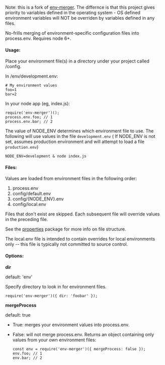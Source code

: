 Note: this is a fork of [env-merger](https://github.com/kbravest/env-merger). The differnce is that this project gives priority to variables defined in the operating system - OS defined environment variables will NOT be overriden by variables defined in any files.

No-frills merging of environment-specific configuration files into process.env. Requires node 6+.

#### Usage:

Place your environment file(s) in a directory under your project called /config.

In /env/development.env:

```
# My environment values
foo=1
bar=2
```

In your node app (eg, index.js):

```
require('env-merger')();
process.env.foo; // 1
process.env.bar; // 2
```

The value of NODE_ENV determines which environment file to use. The following will use values in the file `development.env` ( If NODE_ENV is not set, assumes production environment and will attempt to load a file `production.env`)

```
NODE_ENV=development & node index.js
```

#### Files:

Values are loaded from environment files in the following order:

1. process.env
1. config/default.env
1. config/{NODE_ENV}.env
1. config/local.env

Files that don't exist are skipped. Each subsequent file will override values in the preceding file.

See the [properties](https://www.npmjs.com/package/properties) package for more info on file structure.

The local.env file is intended to contain overrides for local environments only -- this file is typically not committed to source control.

#### Options:

**dir**

default: 'env'

Specify directory to look in for environment files.

```
require('env-merger')({ dir: 'foobar' });
```

**mergeProcess**

default: true

* True: merges your environment values into process.env. 
* False: will not merge process.env. Returns an object containing only values from your own environment files:

    ```
    const env = require('env-merger')({ mergeProcess: false });
    env.foo; // 1
    env.bar; // 2
    ```
